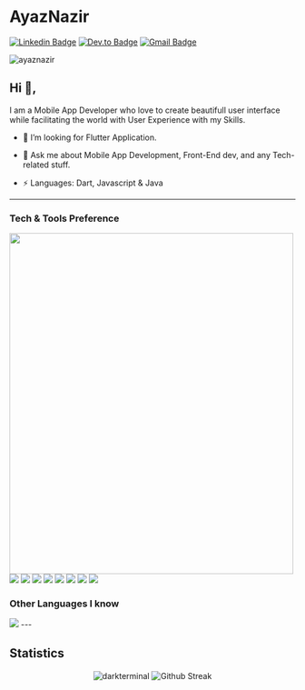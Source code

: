 # AyazNazir
 [![Linkedin Badge](https://img.shields.io/badge/-Ayaz-blue?style=flat-square&logo=Linkedin&logoColor=white&link=https://www.linkedin.com/in/ayaz-nazir-141a37203/)](https://www.linkedin.com/in/ayaz-nazir-141a37203/)
 [![Dev.to Badge](https://img.shields.io/badge/-@Ayaz-03a57a?style=flat-square&labelColor=000000&logo=dev.to&link=https://dev.com/@ayaznazir)](https://dev.to/ayaznazir)
[![Gmail Badge](https://img.shields.io/badge/-ayaznazir2002@gmail.com-c14438?style=flat-square&logo=Gmail&logoColor=white&link=mailto:ayaznazir2002@gmail.com)](mailto:ayaznazir2002@gmail.com)

<p align="left"> <img src="https://komarev.com/ghpvc/?username=ayaznazir&label=Profile%20views&color=0e75b6&style=flat" alt="ayaznazir" /> </p>


## Hi 👋, 
I am a Mobile App Developer who love to create beautifull user interface while facilitating the world with User Experience with my Skills.
 
 
 - 👯 I’m looking for Flutter Application.
 
 - 💬 Ask me about Mobile App Development, Front-End dev, and any Tech-related stuff.
 
 - ⚡ Languages:  Dart, Javascript & Java


 ---
 
 ### Tech & Tools Preference
<img src="https://storage.googleapis.com/cms-storage-bucket/6e19fee6b47b36ca613f.png" width="500" height="600">
<img src="https://img.shields.io/badge/-JavaScript-eed718?style=flat&logo=javascript&logoColor=ffffff">
<img src="https://img.shields.io/badge/-React-000000?style=flat&logo=react&logoColor=00c8ff">
<img src="https://img.shields.io/badge/-Firebase-FFA611?style=flat&logo=firebase&logoColor=FFFFFF">
<img src="http://img.shields.io/badge/-Google%20Cloud%20Platform-4285F4?style=flat&logo=google%20cloud&logoColor=white">
<img src="http://img.shields.io/badge/-Git-F1502F?style=flat&logo=git&logoColor=FFFFFF">
<img src="http://img.shields.io/badge/-Github-000000?style=flat&logo=github&logoColor=FFFFFF">
<img src="http://img.shields.io/badge/-VS%20Code-007ACC?style=flat&logo=visual%20studio%20code&logoColor=white">
<img src="http://img.shields.io/badge/-Heroku-430098?style=flat&logo=heroku&logoColor=white">


### Other Languages I know
<img src="http://img.shields.io/badge/-Typescript-F89820?style=flat&logo=typescript&logoColor=white">
---


## Statistics

<p align="center">
  <img align="center" src="https://github-readme-stats.vercel.app/api?username=ayaznazir&count_private=true&show_icons=true&theme=synthwave&hide_border=true" alt="darkterminal" />
  <img align="center" src="https://github-readme-streak-stats.herokuapp.com?user=ayaznazir&theme=synthwave&hide_border=true&date_format=M%20j%5B%2C%20Y%5D" alt="Github Streak" />
<!--   <img align="center" src="https://github-readme-stats.vercel.app/api/wakatime?username=ayaznazir&layout=compact&theme=synthwave&hide_border=true" alt="Wakatime"> -->
</p>
<!-- 
<!--## Statistics -->

<div>
<!--  <img height="154" src="https://github-readme-stats.vercel.app/api?username=ayaznazir&show_icons=true&theme=radical&count_private=true&hide=contribs" /> -->
<!--   <img height="154" src="https://github-readme-stats.vercel.app/api/top-langs/?username=ayaznazir&layout=compact&theme=radical&hide=php&langs_count=6" /> -->
<!--   <img height="150" src="https://github-readme-stats.vercel.app/api/wakatime?username=ayaznazir&layout=compact&theme=radical&langs_count=6" /> -->
</div>


